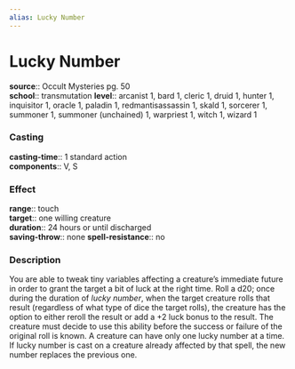 ```yaml
---
alias: Lucky Number
---
```


# Lucky Number 

**source**:: Occult Mysteries pg. 50  
**school**:: transmutation
**level**:: arcanist 1, bard 1, cleric 1, druid 1, hunter 1, inquisitor 1, oracle 1, paladin 1, redmantisassassin 1, skald 1, sorcerer 1, summoner 1, summoner (unchained) 1, warpriest 1, witch 1, wizard 1

### Casting 

**casting-time**:: 1 standard action  
**components**:: V, S

### Effect 

**range**:: touch  
**target**:: one willing creature  
**duration**:: 24 hours or until discharged  
**saving-throw**:: none
**spell-resistance**:: no

### Description 

You are able to tweak tiny variables affecting a creature’s immediate future in order to grant the target a bit of luck at the right time. Roll a d20; once during the duration of *lucky number*, when the target creature rolls that result (regardless of what type of dice the target rolls), the creature has the option to either reroll the result or add a +2 luck bonus to the result. The creature must decide to use this ability before the success or failure of the original roll is known. A creature can have only one lucky number at a time. If lucky number is cast on a creature already affected by that spell, the new number replaces the previous one.
